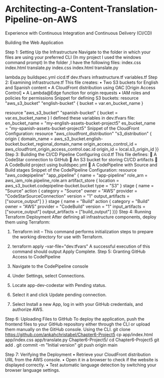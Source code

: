 # Architecting-a-Content-Translation-Pipeline-on-AWS
Experience with Continuous Integration and Continuous Delivery (CI/CD)

Building the Web Application

Step 1: Setting Up the Infrastructure
Navigate to the folder in which your files are using your preferred CLI (In my project I used the windows command prompt)
In the folder ,I have the following files:
 index.css
 index.html
 translate.py
  index.css
 index.html
 translate.py                                
  
 lambda.py
buildspec.yml
cicd.tf
dev.tfvars
infrastructure.tf
variables.tf
Step 2: Examining infrastructure.tf
This file creates:
•	Two S3 buckets for English and Spanish content
•	A CloudFront distribution using OAC [Origin Access Control]
•	A Lambda@Edge function for origin requests
•	IAM roles and policies for permissions
Snippet for defining S3 buckets:
resource "aws_s3_bucket" "english-bucket" {
  bucket = var.en_bucket_name
}

resource "aws_s3_bucket" "spanish-bucket" {
  bucket = var.es_bucket_name
}
I defined these variables in dev.tfvars file:
en_bucket_name = "my-english-assets-bucket-project5"
es_bucket_name = "my-spanish-assets-bucket-project5"
Snippet of the CloudFront Configuration:
resource "aws_cloudfront_distribution" "s3_distribution" {
  origin {
    domain_name = aws_s3_bucket.english-bucket.bucket_regional_domain_name
    origin_access_control_id = aws_cloudfront_origin_access_control.oac.id
    origin_id = local.s3_origin_id  }}
Step 3: Building the CI/CD Pipeline
Configuring cicd.tf
This file defines:
	A CodeStar connection to GitHub
	An S3 bucket for storing CI/CD artifacts
	A CodeBuild project using buildspec.yml
	A CodePipeline with Source and Build stages
Snippet of the CodePipeline Configuration:
resource "aws_codepipeline" "app_pipeline" {
  name     = "app-pipeline"
  role_arn = aws_iam_role.pipeline_role.arn
  artifact_store {
    location = aws_s3_bucket.codepipeline-bucket.bucket
    type     = "S3" }
  stage {
  name = "Source"
  action {
  category = "Source"
  owner    = "AWS"
  provider = "CodeStarSourceConnection"
 version  = "1"
 output_artifacts = ["source_output"] } }
 stage {
 name = "Build"
 action {
 category = "Build"
 owner    = "AWS"
      provider = "CodeBuild"
      version  = "1"
      input_artifacts  = ["source_output"]
      output_artifacts = ["build_output"] }}}
Step 4: Running Terraform Deployment
After defining all infrastructure components, deploy them using Terraform:
1.	Terraform init – This command performs initialization steps to prepare the working directory for use with Terraform.

2.	terraform apply -var-file="dev.tfvars"
A successful execution of this command should output Apply Complete.
Step 5: Granting GitHub Access to CodePipeline
1.	Navigate to the CodePipeline console
2.	Under Settings, select Connections.
3.	Locate app-dev-codestar with Pending status.
4.	Select it and click Update pending connection.
5.	Select Install a new App, log in with your GitHub credentials, and authorize AWS.

Step 6: Uploading Files to GitHub
To deploy the application, push the frontend files to your GitHub repository either through the CLI or upload them manually on the GitHub console.
Using the CLI.
git clone https://github.com/ankahchristabel/Chapter6-Project5
cp app/index.html app/index.css app/translate.py Chapter6-Project5/
cd Chapter6-Project5
git add .
git commit -m "Initial version"
git push origin main

Step 7: Verifying the Deployment
•	Retrieve your CloudFront distribution URL from the AWS console.
•	Open it in a browser to check if the website is displayed correctly.
•	Test automatic language detection by switching your browser language settings.


